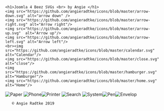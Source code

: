 <body>
    

    <h1>Joomla 4 Beez SVGs <br> by Angie </h1>
    <img src="https://github.com/angieradtke/icons/blob/master/arrow-down.svg" alt="arrow down" />
    <img src="https://github.com/angieradtke/icons/blob/master/arrow-right.svg" alt="Arrow right"/>
    <img src="https://github.com/angieradtke/icons/blob/master/arrow-up.svg"  alt="Arrow up"/>
    <img src="https://github.com/angieradtke/icons/blob/master/arrow-left.svg" alt="Arrow left"/>
    <br><img src="https://github.com/angieradtke/icons/blob/master/calendar.svg" alt="Calendar"/>
    <img src="https://github.com/angieradtke/icons/blob/master/close.svg" alt="close"/>
    <img src="https://github.com/angieradtke/icons/blob/master/hamburger.svg" alt="Hamburger"/>
    <img src="https://github.com/angieradtke/icons/blob/master/home.svg" alt="Home"/>
   <img src="https://github.com/angieradtke/icons/blob/master/paper.svg" alt="Paper"/>
   <img src="https://github.com/angieradtke/icons/blob/master/phone.svg" alt="Phone"/><img src="https://github.com/angieradtke/icons/blob/master/printer.svg" alt="Printer"/>
    <img src="https://github.com/angieradtke/icons/blob/master/search.svg" alt="Search"/>
<img src="https://github.com/angieradtke/icons/blob/master/system.svg" alt="System"/><img src="https://github.com/angieradtke/icons/blob/master/pen.svg" alt="Pen"/><img src="https://github.com/angieradtke/icons/blob/master/mail.svg" alt="Envelop"/>


       © Angie Radtke 2019
</body>
